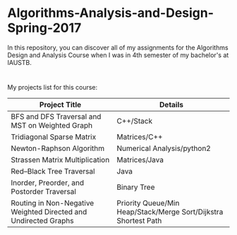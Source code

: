 # Algorithms-Analysis-and-Design-Spring-2017

In this repository, you can discover all of my assignments for the Algorithms Design and Analysis Course when I was in 4th semester of my bachelor's at IAUSTB.
#
My projects list for this course:

| Project Title  | Details |
| ------------- | ------------- |
| BFS and DFS Traversal and MST on Weighted Graph  | C++/Stack  |
| Tridiagonal Sparse Matrix  | Matrices/C++  |
| Newton-Raphson Algorithm | Numerical Analysis/python2 |
| Strassen Matrix Multiplication | Matrices/Java |
| Red–Black Tree Traversal | Java |
| Inorder, Preorder, and Postorder Traversal | Binary Tree|
| Routing in Non-Negative Weighted Directed and Undirected Graphs | Priority Queue/Min Heap/Stack/Merge Sort/Dijkstra Shortest Path |
